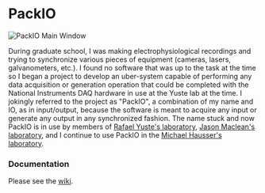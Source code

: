 # PackIO
![PackIO Main Window](https://s3.amazonaws.com/webimagespacker/packio.png)

During graduate school, I was making electrophysiological recordings and trying to synchronize various pieces of equipment (cameras, lasers, galvanometers, etc.). I found no software that was up to the task at the time so I began a project to develop an uber-system capable of performing any data acquisition or generation operation that could be completed with the National Instruments DAQ hardware in use at the Yuste lab at the time.  I jokingly referred to the project as "PackIO", a combination of my name and IO, as in input/output, because the software is meant to acquire any input or generate any output in any synchronized fashion. The name stuck and now PackIO is in use by members of [Rafael Yuste's laboratory](http://www.columbia.edu/cu/biology/faculty/yuste/), [Jason Maclean's laboratory](http://www.macleanlab.com/), and I continue to use PackIO in the [Michael Hausser's laboratory](http://www.dendrites.org/).

### Documentation
Please see the [wiki](https://github.com/apacker83/PackIO/wiki).
